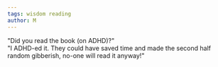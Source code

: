 ```yaml
---
tags: wisdom reading
author: M
---
```

"Did you read the book (on ADHD)?"
<br>
"I ADHD-ed it. They could have saved time and made the second half random gibberish, no-one will read it anyway!"
